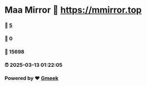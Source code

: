 # Maa Mirror :link: https://mmirror.top 
### :page_facing_up: [5](https://mmirror.top/tag.html) 
### :speech_balloon: 0 
### :hibiscus: 15698 
### :alarm_clock: 2025-03-13 01:22:05 
### Powered by :heart: [Gmeek](https://github.com/Meekdai/Gmeek)
